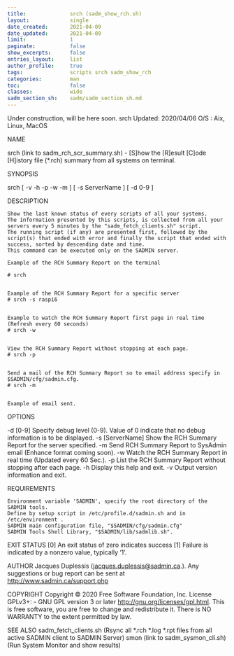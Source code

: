 ```yaml
---
title:              srch (sadm_show_rch.sh)
layout:             single
date_created:       2021-04-09
date_updated:       2021-04-09 
limit:              1
paginate:           false
show_excerpts:      false
entries_layout:     list
author_profile:     true
tags:               scripts srch sadm_show_rch
categories:         man 
toc:                false
classes:            wide
sadm_section_sh:    sadm/sadm_section_sh.md
---
```


Under construction, will be here soon.
srch
Updated: 2020/04/06
O/S : Aix, Linux, MacOS
 
NAME

srch (link to sadm_rch_scr_summary.sh)   -   [S]how the [R]esult [C]ode [H]istory file (*.rch) summary from all systems on terminal.
 
SYNOPSIS

srch     [ -v -h -p -w -m  ]    [ -s   ServerName  ]    [ -d   0-9  ]   
 
DESCRIPTION

    Show the last known status of every scripts of all your systems.
    The information presented by this scripts, is collected from all your servers every 5 minutes by the "sadm_fetch_clients.sh" script.
    The running script (if any) are presented first, followed by the script(s) that ended with error and finally the script that ended with success, sorted by descending date and time.
    This command can be executed only on the SADMIN server.

    Example of the RCH Summary Report on the terminal

    # srch


    Example of the RCH Summary Report for a specific server
    # srch -s raspi6


    Example to watch the RCH Summary Report first page in real time (Refresh every 60 seconds)
    # srch -w


    View the RCH Summary Report without stopping at each page.
    # srch -p


    Send a mail of the RCH Summary Report so to email address specify in $SADMIN/cfg/sadmin.cfg.
    # srch -m


    Example of email sent.


 
OPTIONS

-d [0-9]
    Specify debug level (0-9).
    Value of 0 indicate that no debug information is to be displayed.
-s [ServerName]
    Show the RCH Summary Report for the server specified.
-m
    Send RCH Summary Report to SysAdmin email (Enhance format coming soon).
-w
    Watch the RCH Summary Report in real time (Updated every 60 Sec.).
-p
    List the RCH Summary Report without stopping after each page.
-h
    Display this help and exit.
-v
    Output version information and exit.



REQUIREMENTS

    Environment variable 'SADMIN', specify the root directory of the SADMIN tools.
    Define by setup script in /etc/profile.d/sadmin.sh and in /etc/environment .
    SADMIN main configuration file, "$SADMIN/cfg/sadmin.cfg"
    SADMIN Tools Shell Library, "$SADMIN/lib/sadmlib.sh".


 
EXIT STATUS
[0]    An exit status of zero indicates success
[1]    Failure is indicated by a nonzero value, typically ‘1’.

 
AUTHOR
Jacques Duplessis (jacques.duplessis@sadmin.ca.).
Any suggestions or bug report can be sent at http://www.sadmin.ca/support.php

 
COPYRIGHT
Copyright © 2020 Free Software Foundation, Inc. License GPLv3+:
    - GNU GPL version 3 or later http://gnu.org/licenses/gpl.html.
This is free software, you are free to change and redistribute it.
There is NO WARRANTY to the extent permitted by law.

 
SEE ALSO
sadm_fetch_clients.sh   (Rsync all *.rch *.log *.rpt files from all active SADMIN client to SADMIN Server)
smon (link to sadm_sysmon_cli.sh)   (Run System Monitor and show results) 
